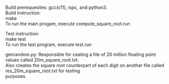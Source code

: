 Build prerequesites: gcc(c11), ispc, and python3.<br />
Build instruction:<br />
  make<br />
To run the main progam, execute compute_square_root.run<br />

Test instruction:<br />
  make test<br />
To run the test program, execute test.run<br />

genrandom.py: Responsible for ceating a file of 20 million floating point values called 20m_square_root.txt.<br />
Also creates the square root counterpart of each digit on another file called res_20m_square_root.txt for testing<br />
purposes.<br />

